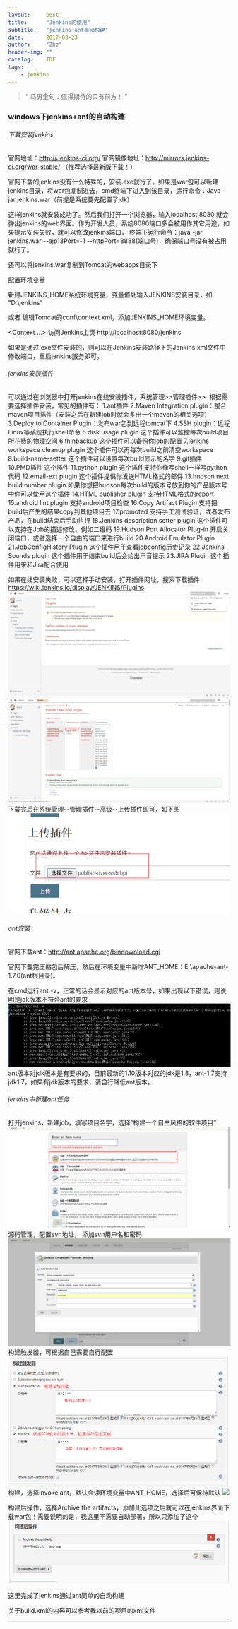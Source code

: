 ```yaml
---
layout:     post
title:      "Jenkins的使用"
subtitle:   "jenkins+ant自动构建"
date:       2017-08-23
author:     "Zhz"
header-img: ""
catalog:    IDE
tags:
    - jenkins
---
```


> “ 马男金句：值得期待的只有前方！ ”


### windows下jenkins+ant的自动构建

###### 下载安装jenkins

官网地址：<a href="http://Jenkins-ci.org/">http://Jenkins-ci.org/</a> 
官网镜像地址：<a href="http://mirrors.jenkins-ci.org/war-stable/">http://mirrors.jenkins-ci.org/war-stable/</a> （推荐选择最新版下载！）

官网下载的jenkins没有什么特殊的，安装.exe就行了。如果是war包可以新建jenkins目录，将war包复制进去，cmd终端下进入到该目录，运行命令：Java -jar jenkins.war（前提是系统要先配置了jdk）

这样jenkins就安装成功了。然后我们打开一个浏览器，输入localhost:8080 就会弹出jenkins的web界面。作为开发人员，系统8080端口多会被用作其它用途，如果提示安装失败，就可以修改jenkins端口，
终端下运行命令：java -jar jenkins.war --ajp13Port=-1 --httpPort=8888(端口号)，确保端口号没有被占用就行了。

还可以将jenkins.war复制到Tomcat的webapps目录下

配置环境变量

新建JENKINS_HOME系统环境变量，变量值处输入JENKINS安装目录，如 "D:\jenkins"

或者 编辑Tomcat的conf\context.xml，添加JENKINS_HOME环境变量。

<Context ...>
  <Environment name="JENKINS_HOME" value="D:/jenkins/" type="java.lang.String"/>
</Context>
访问Jenkins主页  http://localhost:8080/jenkins

如果是通过.exe文件安装的，则可以在Jenkins安装路径下的Jenkins.xml文件中修改端口，重启jenkins服务即可。

###### jenkins安装插件

可以通过在浏览器中打开jenkins在线安装插件，系统管理>>管理插件>>
<img/>
根据需要选择插件安装，常见的插件有：
1.ant插件 
2.Maven Integration plugin：整合maven项目插件（安装之后在新建job时就会多出一个maven的相关选项）
3.Deploy to Container Plugin：发布war包到远程tomcat下
4.SSH plugin：远程Linux等系统执行shell命令
5.disk usage plugin  这个插件可以监控每次build项目所花费的物理空间 
6.thinbackup 这个插件可以备份你job的配置 
7.jenkins workspace cleanup plugin 这个插件可以再每次build之前清空workspace 
8.build-name-setter 这个插件可以设置每次build显示的名字 
9.git插件  
10.PMD插件 这个插件 
11.python plugin 这个插件支持你像写shell一样写python代码 
12.email-ext plugin 这个插件提供你发送HTML格式的邮件 
13.hudson next build number plugin 如果你想把hudson每次build的版本号放到你的产品版本号中你可以使用这个插件 
14.HTML publisher plugin 支持HTML格式的report 
15.android lint plugin  支持android项目检查 
16.Copy Artifact Plugin  支持把build后产生的结果copy到其他项目去 
17.promoted 支持手工测试验证，或者发布产品，在build结束后手动执行 
18.Jenkins description setter plugin  这个插件可以支持在Job的描述修改，例如二维码 
19.Hudson Port Allocator Plug-in  开启关闭端口，或者选择一个自由的端口来进行build 
20.Android Emulator Plugin 
21.JobConfigHistory Plugin  这个插件用于查看jobconfig历史记录 
22.Jenkins Sounds plugin  这个插件用于结束build后会给出声音提示 
23.JIRA Plugin  这个插件用来和Jira配合使用 

如果在线安装失败，可以选择手动安装，打开插件网址，搜索下载插件
<a href="https://wiki.jenkins.io/display/JENKINS/Plugins">https://wiki.jenkins.io/display/JENKINS/Plugins</a>
<img src="/img/in-post/20170823_jenkins/1-2-2.png">
<img src="/img/in-post/20170823_jenkins/1-2-3.png">
下载完后在系统管理--管理插件--高级--上传插件即可，如下图
<img src="/img/in-post/20170823_jenkins/1-2-4.png">

###### ant安装

官网下载ant：<a href="http://ant.apache.org/bindownload.cgi">http://ant.apache.org/bindownload.cgi</a>

官网下载完压缩包后解压，然后在环境变量中新增ANT_HOME：E:\apache-ant-1.7.0(ant根目录)。

在cmd运行ant -v，正常的话会显示对应的ant版本号，如果出现以下错误，则说明是jdk版本不符合ant的要求
<img src="/img/in-post/20170823_jenkins/1-3-1.png">
ant版本对jdk版本是有要求的，目前最新的1.10版本对应的jdk是1.8，ant-1.7支持jdk1.7，如果有jdk版本的要求，请自行降低ant版本。

###### jenkins中新建ant任务

打开jenkins，新建job，填写项目名字，选择“构建一个自由风格的软件项目”
<img src="/img/in-post/20170823_jenkins/1-4-1.png">
源码管理，配置svn地址，	添加svn用户名和密码
<img src="/img/in-post/20170823_jenkins/1-4-2.png">
构建触发器，可根据自己需要自行配置
<img src="/img/in-post/20170823_jenkins/1-4-3.png">
构建，选择Invoke ant，默认会读环境变量中ANT_HOME，选择后可保持默认
<img src="/img/in-post/20170823_jenkins/1-4-4png">

构建后操作，选择Archive the artifacts，添加此选项之后就可以在jenkins界面下载war包！需要说明的是，我这里不需要自动部署，所以只添加了这个
<img src="/img/in-post/20170823_jenkins/1-4-5.png">

这里完成了jenkins通过ant简单的自动构建

关于build.xml的内容可以参考我以前的项目的xml文件

---